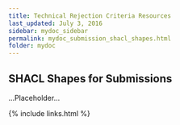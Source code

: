 ```yaml
---
title: Technical Rejection Criteria Resources
last_updated: July 3, 2016
sidebar: mydoc_sidebar
permalink: mydoc_submission_shacl_shapes.html
folder: mydoc
---
```


## SHACL Shapes for Submissions 

...Placeholder...


{% include links.html %}
